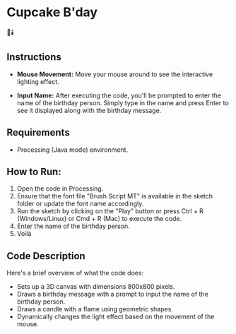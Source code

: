 # Cupcake B'day

🎂🕯️

## Instructions

* **Mouse Movement:** Move your mouse around to see the interactive lighting effect.

* **Input Name:** After executing the code, you'll be prompted to enter the name of the birthday person. Simply type in the name and press Enter to see it displayed along with the birthday message.

## Requirements
* Processing (Java mode) environment.

## How to Run:

1. Open the code in Processing.
2. Ensure that the font file "Brush Script MT" is available in the sketch folder or update the font name accordingly.
3. Run the sketch by clicking on the "Play" button or press Ctrl + R (Windows/Linux) or Cmd + R (Mac) to execute the code.
4. Enter the name of the birthday person.
5. Voilà

## Code Description
Here's a brief overview of what the code does:

* Sets up a 3D canvas with dimensions 800x800 pixels.
* Draws a birthday message with a prompt to input the name of the birthday person.
* Draws a candle with a flame using geometric shapes.
* Dynamically changes the light effect based on the movement of the mouse.
